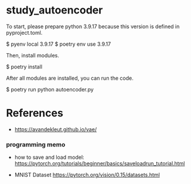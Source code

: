 # study_autoencoder

To start, please prepare python 3.9.17 because this version is defined in pyproject.toml.

$ pyenv local 3.9.17
$ poetry env use 3.9.17

Then, install modules.

$ poetry install

After all modules are installed, you can run the code.

$ poetry run python autoencoder.py


# References


- https://avandekleut.github.io/vae/

### programming memo

- how to save and load model:
  https://pytorch.org/tutorials/beginner/basics/saveloadrun_tutorial.html

- MNIST Dataset
  https://pytorch.org/vision/0.15/datasets.html
  